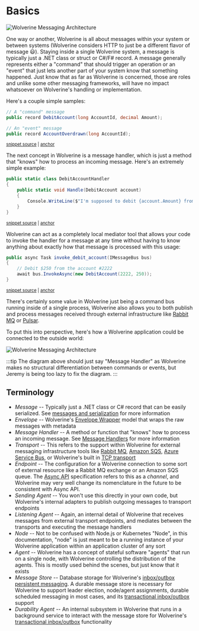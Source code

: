# Basics

![Wolverine Messaging Architecture](/messages.jpeg)

One way or another, Wolverine is all about messages within your system or between systems (Wolverine considers HTTP to just be a different flavor of message 😃). 
Staying inside a single Wolverine system, a message is typically just a .NET class or struct or C#/F# record. A message generally
represents either a "command" that should trigger an operation or an "event" that just lets another part of your system know that 
something happened. Just know that as far as Wolverine is concerned, those are roles and unlike some other messaging frameworks, will have no impact whatsoever on Wolverine's handling or implementation.

Here's a couple simple samples:

<!-- snippet: sample_DebutAccount_command -->
<a id='snippet-sample_DebutAccount_command'></a>
```cs
// A "command" message
public record DebitAccount(long AccountId, decimal Amount);

// An "event" message
public record AccountOverdrawn(long AccountId);
```
<sup><a href='https://github.com/JasperFx/wolverine/blob/main/src/Samples/DocumentationSamples/MessageBusBasics.cs#L69-L77' title='Snippet source file'>snippet source</a> | <a href='#snippet-sample_DebutAccount_command' title='Start of snippet'>anchor</a></sup>
<!-- endSnippet -->

The next concept in Wolverine is a message handler, which is just a method that "knows" how to process an incoming message. Here's an extremely
simple example:

<!-- snippet: sample_DebitAccountHandler -->
<a id='snippet-sample_DebitAccountHandler'></a>
```cs
public static class DebitAccountHandler
{
    public static void Handle(DebitAccount account)
    {
        Console.WriteLine($"I'm supposed to debit {account.Amount} from account {account.AccountId}");
    }
}
```
<sup><a href='https://github.com/JasperFx/wolverine/blob/main/src/Samples/DocumentationSamples/MessageBusBasics.cs#L57-L67' title='Snippet source file'>snippet source</a> | <a href='#snippet-sample_DebitAccountHandler' title='Start of snippet'>anchor</a></sup>
<!-- endSnippet -->

Wolverine can act as a completely local mediator tool that allows your code to invoke the handler for a message at any time without having
to know anything about exactly how that message is processed with this usage:

<!-- snippet: sample_invoke_debit_account -->
<a id='snippet-sample_invoke_debit_account'></a>
```cs
public async Task invoke_debit_account(IMessageBus bus)
{
    // Debit $250 from the account #2222
    await bus.InvokeAsync(new DebitAccount(2222, 250));
}
```
<sup><a href='https://github.com/JasperFx/wolverine/blob/main/src/Samples/DocumentationSamples/MessageBusBasics.cs#L37-L45' title='Snippet source file'>snippet source</a> | <a href='#snippet-sample_invoke_debit_account' title='Start of snippet'>anchor</a></sup>
<!-- endSnippet -->

There's certainly some value in Wolverine just being a command bus running inside of a single process, Wolverine also allows you to both publish and process messages received through external infrastructure like [Rabbit MQ](https://www.rabbitmq.com/)
or [Pulsar](https://pulsar.apache.org/).

To put this into perspective, here's how a Wolverine application could be connected to the outside world:

![Wolverine Messaging Architecture](/WolverineMessaging.png)

:::tip
The diagram above should just say "Message Handler" as Wolverine makes no structural differentiation between commands or events, but Jeremy is being too lazy to fix the diagram.
:::


## Terminology

* *Message* -- Typically just a .NET class or C# record that can be easily serialized. See [messages and serialization](/guide/messages) for more information
* *Envelope* -- Wolverine's [Envelope Wrapper](https://www.enterpriseintegrationpatterns.com/patterns/messaging/EnvelopeWrapper.html) model that wraps the raw messages with metadata 
* *Message Handler* -- A method or function that "knows" how to process an incoming message. See [Message Handlers](/guide/handlers/) for more information
* *Transport* -- This refers to the support within Wolverine for external messaging infrastructure tools like [Rabbit MQ](/guide/messaging/transports/rabbitmq/), [Amazon SQS](/guide/messaging/transports/sqs/), [Azure Service Bus](/guide/messaging/transports/azure-service-bus/), or Wolverine's built in [TCP transport](/guide/messaging/transports/tcp)
* *Endpoint* -- The configuration for a Wolverine connection to some sort of external resource like a Rabbit MQ exchange or an Amazon SQS queue. The [Async API](https://www.asyncapi.com/) specification refers to this as a *channel*, and Wolverine may very well change its nomenclature in the future to be consistent with Async API. 
* *Sending Agent* -- You won't use this directly in your own code, but Wolverine's internal adapters to publish outgoing messages to transport endpoints
* *Listening Agent* -- Again, an internal detail of Wolverine that receives messages from external transport endpoints, and mediates between the transports and executing the message handlers
* *Node* -- Not to be confused with Node.js or Kubernetes "Node", in this documentation, "node" is just meant to be a running instance of your Wolverine application within an application cluster of any sort
* *Agent* -- Wolverine has a concept of stateful software "agents" that run on a single node, with Wolverine controlling the distribution of the agents. This is mostly used behind the scenes, but just know that it exists
* *Message Store* -- Database storage for Wolverine's [inbox/outbox persistent messaging](/guide/durability/). A durable message store is necessary for Wolverine to support leader election, node/agent assignments, durable scheduled messaging in most cases, and its [transactional inbox/outbox](/guide/durability/) support
* *Durability Agent* -- An internal subsystem in Wolverine that runs in a background service to interact with the message store for Wolverine's [transactional inbox/outbox](https://microservices.io/patterns/data/transactional-outbox.html) functionality

